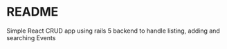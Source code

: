 # README

Simple React CRUD app using rails 5 backend to handle listing, adding and searching Events
